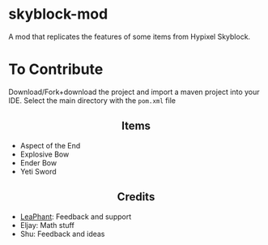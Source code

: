 # skyblock-mod
A mod that replicates the features of some items from Hypixel Skyblock.

# To Contribute
Download/Fork+download the project and import a maven project into your IDE. Select the main directory with the `pom.xml` file

<h2 align="center">Items</h2>

- Aspect of the End
- Explosive Bow
- Ender Bow
- Yeti Sword

<h2 align="center">Credits</h2>

- [LeaPhant](http://github.com/LeaPhant): Feedback and support
- Eljay: Math stuff
- Shu: Feedback and ideas
